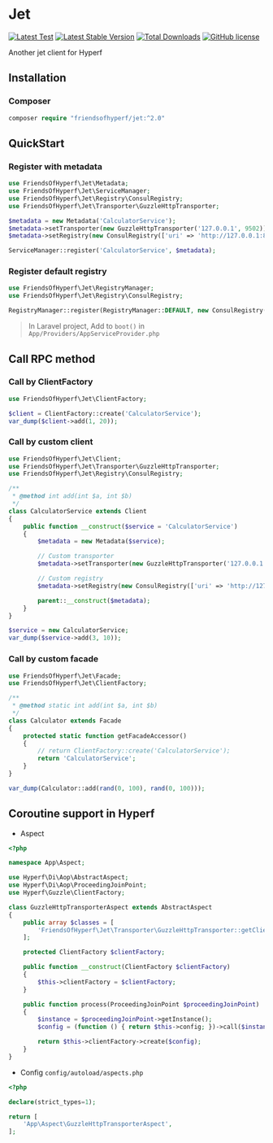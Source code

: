 # Jet

[![Latest Test](https://github.com/friendsofhyperf/jet/workflows/tests/badge.svg)](https://github.com/friendsofhyperf/jet/actions)
[![Latest Stable Version](https://img.shields.io/packagist/v/friendsofhyperf/jet)](https://packagist.org/packages/friendsofhyperf/jet)
[![Total Downloads](https://img.shields.io/packagist/dt/friendsofhyperf/jet)](https://packagist.org/packages/friendsofhyperf/jet)
[![GitHub license](https://img.shields.io/github/license/friendsofhyperf/jet)](https://github.com/friendsofhyperf/jet)

Another jet client for Hyperf

## Installation

### Composer

```php
composer require "friendsofhyperf/jet:^2.0"
```

## QuickStart

### Register with metadata

```php
use FriendsOfHyperf\Jet\Metadata;
use FriendsOfHyperf\Jet\ServiceManager;
use FriendsOfHyperf\Jet\Registry\ConsulRegistry;
use FriendsOfHyperf\Jet\Transporter\GuzzleHttpTransporter;

$metadata = new Metadata('CalculatorService');
$metadata->setTransporter(new GuzzleHttpTransporter('127.0.0.1', 9502));
$metadata->setRegistry(new ConsulRegistry(['uri' => 'http://127.0.0.1:8500']));

ServiceManager::register('CalculatorService', $metadata);
```

### Register default registry

```php
use FriendsOfHyperf\Jet\RegistryManager;
use FriendsOfHyperf\Jet\Registry\ConsulRegistry;

RegistryManager::register(RegistryManager::DEFAULT, new ConsulRegistry(['uri' => $uri, 'timeout' => 1]));
```

> In Laravel project, Add to `boot()` in `App/Providers/AppServiceProvider.php`

## Call RPC method

### Call by ClientFactory

```php
use FriendsOfHyperf\Jet\ClientFactory;

$client = ClientFactory::create('CalculatorService');
var_dump($client->add(1, 20));
```

### Call by custom client

```php
use FriendsOfHyperf\Jet\Client;
use FriendsOfHyperf\Jet\Transporter\GuzzleHttpTransporter;
use FriendsOfHyperf\Jet\Registry\ConsulRegistry;

/**
 * @method int add(int $a, int $b)
 */
class CalculatorService extends Client
{
    public function __construct($service = 'CalculatorService')
    {
        $metadata = new Metadata($service);

        // Custom transporter
        $metadata->setTransporter(new GuzzleHttpTransporter('127.0.0.1', 9502));

        // Custom registry
        $metadata->setRegistry(new ConsulRegistry(['uri' => 'http://127.0.0.1:8500']));

        parent::__construct($metadata);
    }
}

$service = new CalculatorService;
var_dump($service->add(3, 10));
```

### Call by custom facade

```php
use FriendsOfHyperf\Jet\Facade;
use FriendsOfHyperf\Jet\ClientFactory;

/**
 * @method static int add(int $a, int $b)
 */
class Calculator extends Facade
{
    protected static function getFacadeAccessor()
    {
        // return ClientFactory::create('CalculatorService');
        return 'CalculatorService';
    }
}

var_dump(Calculator::add(rand(0, 100), rand(0, 100)));
```

## Coroutine support in Hyperf

- Aspect

```php
<?php

namespace App\Aspect;

use Hyperf\Di\Aop\AbstractAspect;
use Hyperf\Di\Aop\ProceedingJoinPoint;
use Hyperf\Guzzle\ClientFactory;

class GuzzleHttpTransporterAspect extends AbstractAspect
{
    public array $classes = [
        'FriendsOfHyperf\Jet\Transporter\GuzzleHttpTransporter::getClient',
    ];

    protected ClientFactory $clientFactory;

    public function __construct(ClientFactory $clientFactory)
    {
        $this->clientFactory = $clientFactory;
    }

    public function process(ProceedingJoinPoint $proceedingJoinPoint)
    {
        $instance = $proceedingJoinPoint->getInstance();
        $config = (function () { return $this->config; })->call($instance);

        return $this->clientFactory->create($config);
    }
}
```

- Config `config/autoload/aspects.php`

```php
<?php

declare(strict_types=1);

return [
    'App\Aspect\GuzzleHttpTransporterAspect',
];
```
